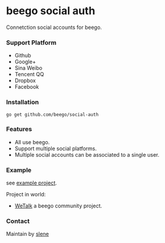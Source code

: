 # beego social auth

Connetction social accounts for beego.

### Support Platform

* Github
* Google+
* Sina Weibo
* Tencent QQ
* Dropbox
* Facebook

### Installation

```
go get github.com/beego/social-auth
```

### Features

* All use beego.
* Support multiple social platforms.
* Multiple social accounts can be associated to a single user.

### Example

see [example project](https://github.com/beego/social-auth/tree/master/example).

Project in world:

* [WeTalk](https://github.com/beego/wetalk) a beego community project.

### Contact

Maintain by [slene](https://github.com/slene)
